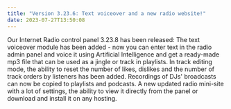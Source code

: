 ```yaml
---
title: "Version 3.23.6: Text voiceover and a new radio website!"
date: 2023-07-27T13:50:08
---
```


Our Internet Radio control panel 3.23.8 has been released: The text voiceover module has been added - now you can enter text in the radio admin panel and voice it using Artificial Intelligence and get a ready-made mp3 file that can be used as a jingle or track in playlists. In track editing mode, the ability to reset the number of likes, dislikes and the number of track orders by listeners has been added. Recordings of DJs' broadcasts can now be copied to playlists and podcasts. A new updated radio mini-site with a lot of settings, the ability to view it directly from the panel or download and install it on any hosting.